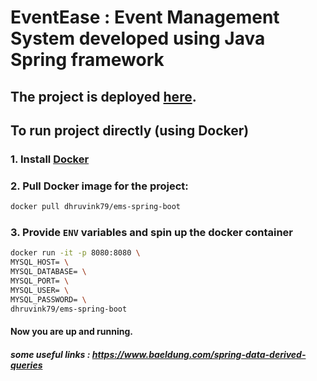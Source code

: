 # EventEase : Event Management System developed using Java Spring framework

## The project is deployed <a href='https://ems-spring-boot.onrender.com'>here</a>.

## To run project directly (using Docker)

### 1. Install <a href='https://docs.docker.com/engine/install/'>Docker</a>

### 2. Pull Docker image for the project:
```sh
docker pull dhruvink79/ems-spring-boot
```

### 3. Provide <code>ENV</code> variables and spin up the docker container

```sh
docker run -it -p 8080:8080 \
MYSQL_HOST= \
MYSQL_DATABASE= \
MYSQL_PORT= \
MYSQL_USER= \
MYSQL_PASSWORD= \
dhruvink79/ems-spring-boot
```

#### Now you are up and running.

##### some useful links : https://www.baeldung.com/spring-data-derived-queries
